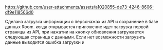 

https://github.com/user-attachments/assets/a1020855-de73-4246-8606-df9e118566d0

Сделана загрузка информации о персонажах из API и сохранение в базе данных Room. когда открывается приложение идет загрузка первой страницы из API, при нажатии на кнопку обновления загружается следующая страница с данными. Если нет возможности загрузить данные выводится ошибка загрузки и
